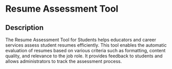 # Resume Assessment Tool

## Description
The Resume Assessment Tool for Students helps educators and career services assess student resumes efficiently. This tool enables the automatic evaluation of resumes based on various criteria such as formatting, content quality, and relevance to the job role. It provides feedback to students and allows administrators to track the assessment process.

